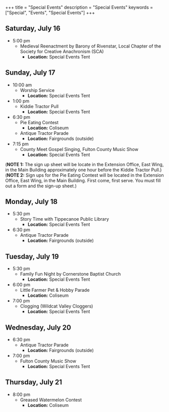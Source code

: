 +++
title = "Special Events"
description = "Special Events"
keywords = ["Special", "Events", "Special Events"]
+++

## Saturday, July 16
* 5:00 pm
    - Medieval Reenactment by Barony of Rivenstar, Local Chapter of the Society for Creative Anachronism (SCA)  
        + **Location:** Special Events Tent

## Sunday, July 17
* 10:00 am
    - Worship Service
        + **Location:** Special Events Tent
* 1:00 pm
    - Kiddie Tractor Pull
        + **Location:** Special Events Tent
* 6:30 pm
    - Pie Eating Contest
        + **Location:** Coliseum
    - Antique Tractor Parade
        + **Location:** Fairgrounds (outside)
* 7:15 pm
    - County Meet Gospel Singing, Fulton County Music Show 
        + **Location:** Special Events Tent


(**NOTE 1:** The sign up sheet will be locate in the Extension Office, East Wing, in the Main Building approximately one hour before the Kiddie Tractor Pull.)
(**NOTE 2:** Sign ups for the Pie Eating Contest will be located in the Extension Office, East Wing, in the Main Building. First come, first serve. You must fill out a form and the sign-up sheet.)


## Monday, July 18
* 5:30 pm
    - Story Time with Tippecanoe Public Library
        + **Location:** Special Events Tent
* 6:30 pm
    - Antique Tractor Parade
        + **Location:** Fairgrounds (outside)


## Tuesday, July 19
* 5:30 pm
    - Family Fun Night by Cornerstone Baptist Church
        + **Location:** Special Events Tent
* 6:00 pm
    - Little Farmer Pet & Hobby Parade
        + **Location:** Coliseum
* 7:00 pm
    - Clogging (Wildcat Valley Cloggers)
        + **Location:** Special Events Tent


## Wednesday, July 20
* 6:30 pm
    - Antique Tractor Parade
        + **Location:** Fairgrounds (outside)
* 7:00 pm
    - Fulton County Music Show 
        + **Location:** Special Events Tent


## Thursday, July 21
* 8:00 pm
    - Greased Watermelon Contest
        + **Location:** Coliseum
